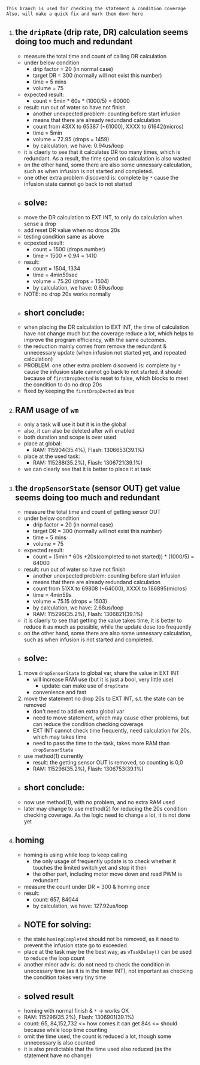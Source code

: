     This branch is used for checking the statement & condition coverage
    Also, will make a quick fix and mark them down here

1. ## the `dripRate` (drip rate, DR) calculation seems doing too much and redundant
    - measure the total time and count of calling DR calculation
    - under below condition
        - drip factor = 20 (in normal case)
        - target DR = 300 (normally will not exist this number)
        - time = 5 mins
        - volume = 75
    - expected result:
        - count = 5min * 60s * (1000/5) = 60000
    - result: run out of water so have not finish
        - another unexpected problem: counting before start infusion
        - means that there are already redundand calculation
        - count from 43XX to 65387 (~61000), XXXX to 61642(micros)
        - time = 5min
        - volume = 72.95 (drops = 1459)
        - by calculation, we have: 0.94us/loop
    - it is claerly to see that it calculates DR too many times, which is redundant. As a result, the time spend on calculation is also wasted
    - on the other hand, some there are also some unnessary calculation, such as when infusion is not started and completed.
    - one other extra problem discoverd is: complete by `*` cause the infusion state cannot go back to not started
    - ## solve:
    - move the DR calculation to EXT INT, to only do calculation when sense a drop
    - add reset DR value when no drops 20s
    - testing condition same as above
    - ecpexted result:
        - count = 1500 (drops number)
        - time = 1500 * 0.94 = 1410
    - result:
        - count = 1504, 1334
        - time = 4min59sec
        - volume = 75.20 (drops = 1504)
        - by calculation, we have: 0.89us/loop
    - NOTE: no drop 20s works normally
    - ## short conclude: 
    - when placing the DR calculation to EXT INT, the time of calculation have not change much but the coverage reduce a lot, which helps to improve the program efficiency, with the same outcomes.
    - the reduction mainly comes from remove the redundant & unnecessary update (when infusion not started yet, and repeated calculation)
    - PROBLEM: one other extra problem discoverd is: complete by `*` cause the infusion state cannot go back to not started. it should because of `firstDropDected` is reset to false, which blocks to meet the condition to do no drop 20s
    - fixed by keeping the `firstDropDected` as true

2. ## RAM usage of `wm`
    - only a task will use it but it is in the global
    - also, it can also be deleted after wifi enabled
    - both duration and scope is over used
    - place at global: 
        - RAM: 115904(35.4%), Flash: 1306653(39.1%)
    - place at the used task:
        - RAM: 115288(35.2%), Flash: 1306721(39.1%)
    - we can clearly see that it is better to place it at task

3. ## the `dropSensorState` (sensor OUT) get value seems doing too much and redundant
    - measure the total time and count of getting sersor OUT
    - under below condition
        - drip factor = 20 (in normal case)
        - target DR = 300 (normally will not exist this number)
        - time = 5 mins
        - volume = 75
    - expected result:
        - count = (5min * 60s +20s(completed to not started)) * (1000/5) = 64000
    - result: run out of water so have not finish
        - another unexpected problem: counting before start infusion
        - means that there are already redundand calculation
        - count from 51XX to 69808 (~64000), XXXX to 186895(micros)
        - time = 4min59s
        - volume = 75.15 (drops = 1503)
        - by calculation, we have: 2.68us/loop
        - RAM: 115296(35.2%), Flash: 1306821(39.1%)
    - it is claerly to see that getting the value takes time, it is better to reduce it as much as possible, while the update dose too frequently
    - on the other hand, some there are also some unnessary calculation, such as when infusion is not started and completed.
    - ## solve:
    1. move `dropSensorState` to global var, share the value in EXT INT
        - will increase RAM use (but it is just a bool, very little use)
            - update: can make use of `dropState`
        - convenience and fast
    2. move the statement no drop 20s to EXT INT, s.t. the state can be removed
        - don't need to add en extra global var
        - need to move statement, which may cause other problems, but can reduce the condition checking coverage
        - EXT INT cannot check time frequently, need calculation for 20s, which may takes time
        - need to pass the time to the task, takes more RAM than `dropSensorState`
    - use method(1) currently
        - result: the getting sensor OUT is removed, so counting is 0,0
        - RAM: 115296(35.2%), Flash: 1306753(39.1%)
    - ## short conclude:
    - now use method(1), with no problem, and no extra RAM used
    - later may change to use method(2) for reducing the 20s condition checking coverage. As the logic need to change a lot, it is not done yet

4. ## homing
    - homing is using while loop to keep calling
        - the only usage of frequently update is to check whether it touches the limited switch yet and stop it then
        - the other part, including motor move down and read PWM is redundant
    - measure the count under DR = 300 & homing once
    - result:
        - count: 657, 84044
        - by calculation, we have: 127.92us/loop
    - ## NOTE for solving:
    - the state `homingCompleted` should not be removed, as it need to prevent the infusion state go to exceeded
    - place at the task may be the best way, as `vTaskDelay()` can be used to reduce the loop count
    - another minor adv is: do not need to check the condition in unecessary time (as it is in the timer INT), not important as checking the condition takes very tiny time
    - ## solved result
    - homing with normal finish & `*` -> works OK
    - RAM: 115296(35.2%), Flash: 1306901(39.1%)
    - count: 65, 84,152,732 <= how comes it can get 84s <= should because while loop time counting
    - omit the time used, the count is reduced a lot, though some unnecessary is also counted
    - it is also predictable that the time used also reduced (as the statement have no change)
